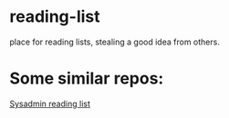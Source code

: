 # reading-list
place for reading lists, stealing a good idea from others.

# Some similar repos:

[Sysadmin reading list][1]

[1]: https://github.com/unixorn/sysadmin-reading-list/blob/master/README.md "Title"
